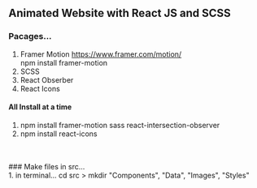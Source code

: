  ## Animated Website with React JS and SCSS
### Pacages...<br/>
1. Framer Motion
https://www.framer.com/motion/ <br/>
npm install framer-motion <br/>
2. SCSS<br/>
3. React Obserber<br/>
3. React Icons<br/>

#### All Install at a time <br/>
1. npm install framer-motion sass react-intersection-observer <br/>
2. npm install react-icons <br/>
<br/>
<br/>
### Make files in src... <br/>
1. in terminal... cd src > mkdir "Components", "Data", "Images", "Styles" <br/>
